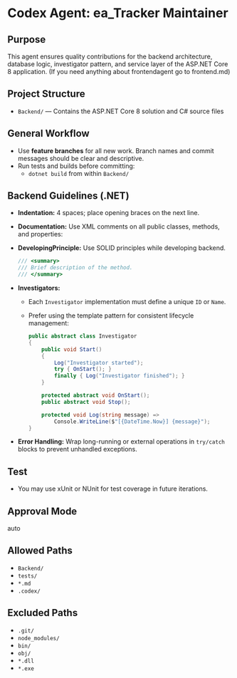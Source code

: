 # Codex Agent: ea_Tracker Maintainer

## Purpose
This agent ensures quality contributions for the backend architecture, database logic, investigator pattern, and service layer of the ASP.NET Core 8 application. (If you need anything about frontendagent go to frontend.md)

## Project Structure
- `Backend/` — Contains the ASP.NET Core 8 solution and C# source files


## General Workflow
- Use **feature branches** for all new work. Branch names and commit messages should be clear and descriptive.
- Run tests and builds before committing:
  - `dotnet build` from within `Backend/`
  
## Backend Guidelines (.NET)
- **Indentation:** 4 spaces; place opening braces on the next line.
- **Documentation:** Use XML comments on all public classes, methods, and properties:
- **DevelopingPrinciple:** Use SOLID principles while developing backend.

  ```csharp
  /// <summary>
  /// Brief description of the method.
  /// </summary>
  ```

- **Investigators:**
  - Each `Investigator` implementation must define a unique `ID` or `Name`.
  - Prefer using the template pattern for consistent lifecycle management:

    ```csharp
    public abstract class Investigator
    {
        public void Start()
        {
            Log("Investigator started");
            try { OnStart(); }
            finally { Log("Investigator finished"); }
        }

        protected abstract void OnStart();
        public abstract void Stop();

        protected void Log(string message) =>
            Console.WriteLine($"[{DateTime.Now}] {message}");
    }
    ```

- **Error Handling:** Wrap long-running or external operations in `try/catch` blocks to prevent unhandled exceptions.

## Test
- You may use xUnit or NUnit for test coverage in future iterations.

## Approval Mode
auto

## Allowed Paths
- `Backend/`
- `tests/`
- `*.md`
- `.codex/`

## Excluded Paths
- `.git/`
- `node_modules/`
- `bin/`
- `obj/`
- `*.dll`
- `*.exe`
